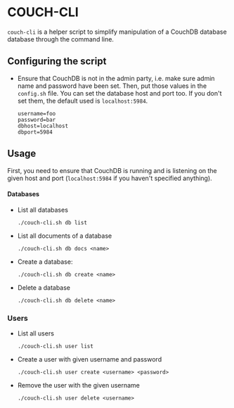 # COUCH-CLI
`couch-cli` is a helper script to simplify manipulation of a CouchDB database
database through the command line.

## Configuring the script
- Ensure that CouchDB is not in the admin party, i.e. make sure admin name and
  password have been set. Then, put those values in the `config.sh` file. You
  can set the database host and port too. If you don't set them, the default
  used is `localhost:5984`.
    
    ```
    username=foo
    password=bar
    dbhost=localhost
    dbport=5984
    ```


## Usage
First, you need to ensure that CouchDB is running and is listening on the
given host and port (`localhost:5984` if you haven't specified anything).

#### Databases
- List all databases
    
    `./couch-cli.sh db list`

- List all documents of a database

    `./couch-cli.sh db docs <name>`

- Create a database:

    `./couch-cli.sh db create <name>`

- Delete a database

    `./couch-cli.sh db delete <name>`


### Users
- List all users
    
    `./couch-cli.sh user list`

- Create a user with given username and password
    
    `./couch-cli.sh user create <username> <password>`

- Remove the user with the given username

    `./couch-cli.sh user delete <username>`
